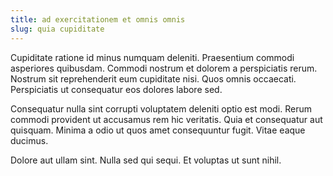 ```yaml
---
title: ad exercitationem et omnis omnis
slug: quia cupiditate
---
```


Cupiditate ratione id minus numquam deleniti. Praesentium commodi asperiores quibusdam. Commodi nostrum et dolorem a perspiciatis rerum. Nostrum sit reprehenderit eum cupiditate nisi. Quos omnis occaecati. Perspiciatis ut consequatur eos dolores labore sed.

Consequatur nulla sint corrupti voluptatem deleniti optio est modi. Rerum commodi provident ut accusamus rem hic veritatis. Quia et consequatur aut quisquam. Minima a odio ut quos amet consequuntur fugit. Vitae eaque ducimus.

Dolore aut ullam sint. Nulla sed qui sequi. Et voluptas ut sunt nihil.
